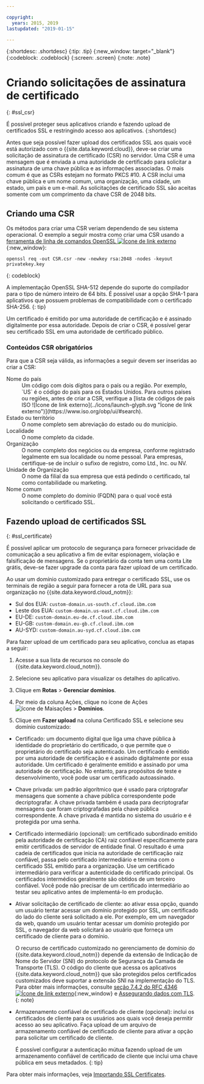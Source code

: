 ```yaml
---

copyright:
  years: 2015, 2019
lastupdated: "2019-01-15"

---
```


{:shortdesc: .shortdesc}
{:tip: .tip}
{:new_window: target="_blank"}
{:codeblock: .codeblock}
{:screen: .screen}
{:note: .note}

# Criando solicitações de assinatura de certificado
{: #ssl_csr}

É possível proteger seus aplicativos criando e fazendo upload de certificados SSL e restringindo acesso aos
aplicativos.
{:shortdesc}

Antes que seja possível fazer upload dos certificados SSL aos quais você está autorizado com o {{site.data.keyword.cloud}}, deve-se criar uma solicitação de assinatura de certificado (CSR) no servidor. Uma CSR é uma mensagem que é enviada a uma autoridade de certificado para solicitar
a assinatura de uma chave pública e as informações associadas. O mais comum é que as CSRs estejam no formato PKCS #10. A CSR inclui uma chave pública e um nome comum, uma organização, uma cidade, um estado, um país e um e-mail. As
solicitações de certificado SSL são aceitas somente com um comprimento da chave CSR de 2048 bits.

## Criando uma CSR

Os métodos para criar uma CSR veriam dependendo de seu sistema operacional. O exemplo a seguir mostra como criar uma CSR usando a [ferramenta de linha de comandos OpenSSL ![Ícone de link externo](../icons/launch-glyph.svg "Ícone de link externo")](http://www.openssl.org/){:new_window}:

```
openssl req -out CSR.csr -new -newkey rsa:2048 -nodes -keyout privatekey.key
```
{: codeblock}

A implementação OpenSSL SHA-512 depende do suporte
do compilador para o tipo de número inteiro de 64 bits. É possível usar a opção SHA-1 para aplicativos
que possuem problemas de compatibilidade com o certificado SHA-256.
{: tip}

Um
certificado é emitido por uma autoridade de certificação e é assinado digitalmente por
essa autoridade. Depois de criar o CSR, é possível gerar seu certificado SSL em uma autoridade de certificado público.

### Conteúdos CSR obrigatórios

Para que a CSR seja válida, as informações a seguir devem ser inseridas ao criar a CSR:

<dl>
<dt>Nome do país</dt>
<dd>Um código com dois dígitos para o país ou a região. Por exemplo, `US` é o código do país para os Estados Unidos. Para
outros países ou regiões, antes de criar a CSR, verifique a [lista
de códigos de país ISO ![Ícone de link externo](../icons/launch-glyph.svg "Ícone de link externo")](https://www.iso.org/obp/ui/#search).
</dd>
<dt>Estado ou território</dt>
<dd>O nome completo sem abreviação do estado ou do município.</dd>
<dt>Localidade</dt>
<dd>O nome completo da cidade.</dd>
<dt>Organização</dt>
<dd>O nome completo dos negócios ou da empresa, conforme registrado legalmente em sua localidade ou nome pessoal. Para
empresas, certifique-se de incluir o sufixo de registro, como Ltd., Inc. ou NV.</dd>
<dt>Unidade de Organização</dt>
<dd>O nome da filial da sua empresa que está pedindo o certificado, tal como contabilidade ou marketing.</dd>
<dt>Nome comum</dt>
<dd>O nome completo do domínio (FQDN) para o qual você está solicitando o certificado SSL.</dd>
</dl>

## Fazendo upload de certificados SSL
{: #ssl_certificate}

É possível aplicar um protocolo de segurança para fornecer privacidade de
comunicação a seu aplicativo a fim de evitar espionagem, violação e falsificação de
mensagens. Se o proprietário da conta tem uma conta Lite grátis, deve-se fazer upgrade da conta para fazer upload de um certificado.

Ao usar um domínio customizado para entregar o certificado SSL, use os terminais de região a seguir para fornecer a rota de URL para sua organização no {{site.data.keyword.cloud_notm}}:

* Sul dos EUA: `custom-domain.us-south.cf.cloud.ibm.com`
* Leste dos EUA: `custom-domain.us-east.cf.cloud.ibm.com`
* EU-DE: `custom-domain.eu-de.cf.cloud.ibm.com`
* EU-GB: `custom-domain.eu-gb.cf.cloud.ibm.com`
* AU-SYD: `custom-domain.au-syd.cf.cloud.ibm.com`

Para fazer upload de um certificado para seu aplicativo, conclua as etapas a seguir:

1. Acesse a sua lista de recursos no console do {{site.data.keyword.cloud_notm}}.

2. Selecione seu aplicativo para visualizar os detalhes do aplicativo.

3. Clique em **Rotas** > **Gerenciar domínios**.

4. Por meio da coluna Ações, clique no ícone de Ações ![ícone de Maisações](../icons/action-menu-icon.svg) > **Domínios**.


5. Clique em **Fazer upload** na coluna Certificado SSL e selecione seu domínio customizado:
  
  * Certificado: um documento digital que liga uma chave pública à identidade do proprietário do certificado, o que permite
que o proprietário do certificado seja autenticado. Um
certificado é emitido por uma autoridade de certificação e é assinado digitalmente por
essa autoridade. Um certificado é geralmente emitido e assinado por uma autoridade de certificação. No entanto, para
propósitos de teste e desenvolvimento, você pode usar um certificado autoassinado.
  * Chave privada: um padrão algorítmico que é usado para criptografar mensagens que somente a chave pública correspondente
pode decriptografar. A chave privada também é usada para decriptografar mensagens que foram criptografadas pela chave pública correspondente. A chave privada é
mantida no sistema do usuário e é protegida por uma senha.
  * Certificado intermediário (opcional): um certificado subordinado emitido pela autoridade de certificação (CA) raiz
confiável especificamente para emitir certificados de servidor de entidade final. O resultado é uma cadeia de certificados que inicia na autoridade de certificação raiz
confiável, passa pelo certificado intermediário e termina com o
certificado SSL emitido para a organização. Use um certificado intermediário para verificar a autenticidade do certificado principal. Os certificados intermédios geralmente são obtidos de um terceiro confiável. Você pode não precisar de um certificado intermediário ao testar seu aplicativo antes de implementá-lo em produção.
  * Ativar solicitação de certificado de cliente: ao ativar essa opção, quando um usuário tentar acessar um domínio
protegido por SSL, um certificado do lado do cliente será solicitado a ele. Por exemplo, em um navegador da web, quando um usuário tentar acessar um domínio protegido por SSL, o navegador da web solicitará ao usuário que forneça um certificado de cliente para o domínio. 

    O recurso de certificado customizado no gerenciamento de domínio do
{{site.data.keyword.cloud_notm}} depende da
extensão de Indicação de Nome do Servidor (SNI) do protocolo de
Segurança da Camada de Transporte (TLS). O código do cliente que acessa os aplicativos {{site.data.keyword.cloud_notm}} que são protegidos pelos certificados customizados deve suportar a extensão SNI na implementação do TLS. Para obter mais informações, consulte [seção 7.4.2 do RFC 4346 ![Ícone de link externo](../icons/launch-glyph.svg "Ícone de link externo")](http://tools.ietf.org/html/rfc4346#section-7.4.2){:new_window} e [Assegurando dados com TLS](/docs/get-support/appsectls.html).
    {: note}
  
  * Armazenamento confiável de certificado de cliente (opcional): inclui os certificados de cliente para os usuários aos quais você deseja permitir acesso ao seu aplicativo. Faça upload de um arquivo de armazenamento confiável de certificado de cliente para ativar a opção para solicitar um certificado de cliente.
  
    É possível configurar a autenticação mútua fazendo upload de um armazenamento confiável de certificado de cliente que inclui uma chave pública em seus metadados.
    {: tip}

Para obter mais informações, veja [Importando SSL Certificates](/docs/infrastructure/ssl-certificates/import-ssl-certificate.html#import-an-ssl-certificate).


